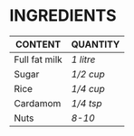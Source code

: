 # INGREDIENTS

**CONTENT** | **QUANTITY**
------------ | -------------
Full fat milk | *1 litre* 
Sugar | *1/2 cup*
Rice | *1/4 cup*
Cardamom | *1/4 tsp*
Nuts | *8-10*
